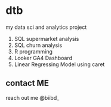 # dtb
my data sci and analytics project

1. SQL supermarket analysis
2. SQL churn analysis
3. R programming
4. Looker GA4 Dashboard
5. Linear Regressing Model using caret

## contact ME
reach out me @biibd_
